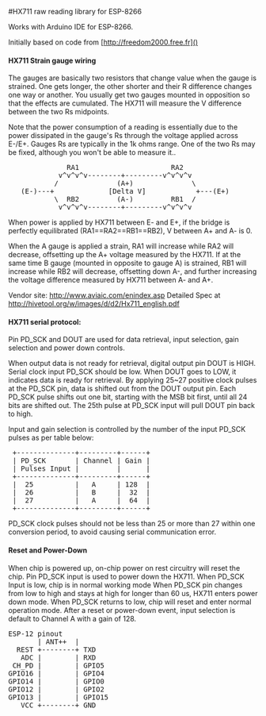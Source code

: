 #HX711 raw reading library for ESP-8266

Works with Arduino IDE for ESP-8266.

Initially based on code from [http://freedom2000.free.fr]()

#### HX711  Strain gauge wiring

The gauges are basically two resistors that change value when
the gauge is strained. One gets longer, the other shorter and
their R difference changes one way or another. You usually get
two gauges mounted in opposition so that the effects are cumulated.
The HX711 will measure the V difference between the two Rs midpoints.

Note that the power consumption of a reading is essentially due to
the power dissipated in the gauge's Rs through the voltage applied
across E-/E+. Gauges Rs are typically in the 1k ohms range. One of
the two Rs may be fixed, although you won't be able to measure it..
<pre>
              RA1                      RA2
            v^v^v^v--------+---------v^v^v^v
           /              (A+)              \
   (E-)---+             [Delta V]            +---(E+)
           \  RB2         (A-)         RB1  /
            v^v^v^v--------+---------v^v^v^v
</pre>
When power is applied by HX711 between E- and E+, if the bridge is
perfectly equilibrated (RA1==RA2==RB1==RB2), V between A+ and A- is 0.

When the A gauge is applied a strain, RA1 will increase while RA2 will
decrease, offsetting up the A+ voltage measured by the HX711.
If at the same time B gauge (mounted in opposite to gauge A) is strained,
RB1 will increase while RB2 will decrease, offsetting down A-, and further
increasing the voltage difference measured by HX711 between A- and A+.

Vendor site: http://www.aviaic.com/enindex.asp
Detailed Spec at http://hivetool.org/w/images/d/d2/Hx711_english.pdf

#### HX711 serial protocol:

Pin PD_SCK and DOUT are used for data retrieval,
input selection, gain selection and power down controls.

When output data is not ready for retrieval, digital
output pin DOUT is HIGH.
Serial clock input PD_SCK should be low.
When DOUT goes to LOW, it indicates data is ready for retrieval.
By applying 25~27 positive clock pulses at the PD_SCK pin,
data is shifted out from the DOUT output pin.
Each PD_SCK pulse shifts out one bit, starting with
the MSB bit first, until all 24 bits are shifted out.
The 25th pulse at PD_SCK input will pull DOUT pin back
to high.

Input and gain selection is controlled by the number of
the input PD_SCK pulses as per table below:
<pre>
 +--------------+---------+------+
 | PD_SCK       | Channel | Gain |
 | Pulses Input |         |      |
 +--------------+---------+------+
 |  25          |   A     | 128  |
 |  26          |   B     |  32  |
 |  27          |   A     |  64  |
 +--------------+---------+------+
</pre>
PD_SCK clock pulses should not be less than 25 or more
than 27 within one conversion period, to avoid causing
serial communication error.

#### Reset and Power-Down

When chip is powered up, on-chip power on rest circuitry
will reset the chip.
Pin PD_SCK input is used to power down the HX711.
When PD_SCK Input is low, chip is in normal working mode
When PD_SCK pin changes from low to high and stays at high
for longer than 60 us, HX711 enters power down mode.
When PD_SCK returns to low, chip will reset and enter normal operation mode.
After a reset or power-down event, input selection is default
to Channel A with a gain of 128.
<pre>
ESP-12 pinout
       | ANT++  |
  REST +--------+ TXD
   ADC |        | RXD
 CH_PD |        | GPIO5
GPIO16 |        | GPIO4
GPIO14 |        | GPIO0
GPIO12 |        | GPIO2
GPIO13 |        | GPIO15
   VCC +--------+ GND
</pre>